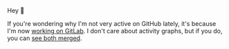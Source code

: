 Hey 👋

If you're wondering why I'm not very active on GitHub lately, it's because I'm now [working on GitLab](https://gitlab.com/rdelcampog). I don't care about activity graphs, but if you do, you can [see both merged](https://contra-psi.vercel.app/?gitlabUsername=rdelcampog&githubUsername=rdelcampog).
